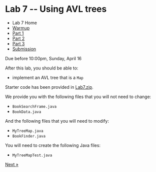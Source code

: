 # Lab 7 -- Using AVL trees

* Lab 7 Home
* [Warmup](warmup.html)
* [Part 1](part1.html)
* [Part 2](part2.html)
* [Part 3](part3.html)
* [Submission](submission.html)

Due before 10:00pm, Sunday, April 16


After this lab, you should be able to:
- implement an AVL tree that is a `Map`

Starter code has been provided in [Lab7.zip](Lab7.zip).

We provide you with the following files that you will not need to change:
- `BookSearchFrame.java`
- `BookData.java`

And the following files that you will need to modify:
- `MyTreeMap.java`
- `BookFinder.java`

You will need to create the following Java files:
- `MyTreeMapTest.java`

[Next &raquo;](warmup.html)
